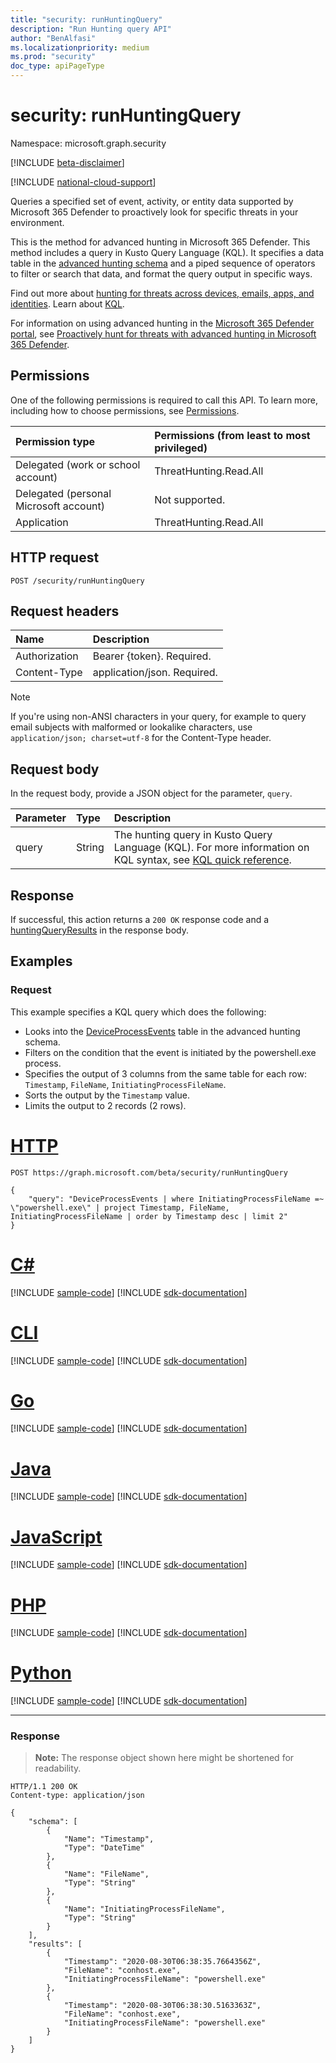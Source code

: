 ```yaml
---
title: "security: runHuntingQuery"
description: "Run Hunting query API"
author: "BenAlfasi"
ms.localizationpriority: medium
ms.prod: "security"
doc_type: apiPageType
---
```


# security: runHuntingQuery
Namespace: microsoft.graph.security

[!INCLUDE [beta-disclaimer](../../includes/beta-disclaimer.md)]

[!INCLUDE [national-cloud-support](../../includes/global-us.md)]

Queries a specified set of event, activity, or entity data supported by Microsoft 365 Defender to proactively look for specific threats in your environment.

This is the method for advanced hunting in Microsoft 365 Defender. This method includes a query in Kusto Query Language (KQL). It specifies a data table in the [advanced hunting schema](/microsoft-365/security/defender/advanced-hunting-schema-tables?view=o365-worldwide&preserve-view=true) and a piped sequence of operators to filter or search that data, and format the query output in specific ways. 

Find out more about [hunting for threats across devices, emails, apps, and identities](/microsoft-365/security/defender/advanced-hunting-query-emails-devices?view=o365-worldwide&preserve-view=true). Learn about [KQL](/azure/data-explorer/kusto/query/).

For information on using advanced hunting in the [Microsoft 365 Defender portal](/microsoft-365/security/defender/microsoft-365-defender-portal?view=o365-worldwide&preserve-view=true), see [Proactively hunt for threats with advanced hunting in Microsoft 365 Defender](/microsoft-365/security/defender/advanced-hunting-overview?view=o365-worldwide&preserve-view=true).

## Permissions
One of the following permissions is required to call this API. To learn more, including how to choose permissions, see [Permissions](/graph/permissions-reference).

|Permission type|Permissions (from least to most privileged)|
|:---|:---|
|Delegated (work or school account)|ThreatHunting.Read.All|
|Delegated (personal Microsoft account)|Not supported.|
|Application|ThreatHunting.Read.All|


## HTTP request

<!-- {
  "blockType": "ignored"
}
-->
``` http
POST /security/runHuntingQuery
```

## Request headers
|Name|Description|
|:---|:---|
|Authorization|Bearer {token}. Required.|
|Content-Type|application/json. Required.|

> [!NOTE]
> If you're using non-ANSI characters in your query, for example to query email subjects with malformed or lookalike characters, use `application/json; charset=utf-8` for the Content-Type header. 

## Request body

In the request body, provide a JSON object for the parameter, `query`. 

| Parameter	   | Type	|Description|
|:---------------|:--------|:----------|
|query|String|The hunting query in Kusto Query Language (KQL). For more information on KQL syntax, see [KQL quick reference](/azure/data-explorer/kql-quick-reference).|

## Response

If successful, this action returns a `200 OK` response code and a [huntingQueryResults](../resources/security-huntingqueryresults.md) in the response body.

## Examples

### Request

This example specifies a KQL query which does the following:
- Looks into the [DeviceProcessEvents](/microsoft-365/security/defender/advanced-hunting-deviceprocessevents-table?view=o365-worldwide&preserve-view=true) table in the advanced hunting schema.
- Filters on the condition that the event is initiated by the powershell.exe process.
- Specifies the output of 3 columns from the same table for each row: `Timestamp`, `FileName`, `InitiatingProcessFileName`.
- Sorts the output by the `Timestamp` value.
- Limits the output to 2 records (2 rows).


# [HTTP](#tab/http)
<!-- {
  "blockType": "request",
  "name": "security_runhuntingquery"
}
-->
``` http
POST https://graph.microsoft.com/beta/security/runHuntingQuery

{
    "query": "DeviceProcessEvents | where InitiatingProcessFileName =~ \"powershell.exe\" | project Timestamp, FileName, InitiatingProcessFileName | order by Timestamp desc | limit 2"
}
```

# [C#](#tab/csharp)
[!INCLUDE [sample-code](../includes/snippets/csharp/security-runhuntingquery-csharp-snippets.md)]
[!INCLUDE [sdk-documentation](../includes/snippets/snippets-sdk-documentation-link.md)]

# [CLI](#tab/cli)
[!INCLUDE [sample-code](../includes/snippets/cli/security-runhuntingquery-cli-snippets.md)]
[!INCLUDE [sdk-documentation](../includes/snippets/snippets-sdk-documentation-link.md)]

# [Go](#tab/go)
[!INCLUDE [sample-code](../includes/snippets/go/security-runhuntingquery-go-snippets.md)]
[!INCLUDE [sdk-documentation](../includes/snippets/snippets-sdk-documentation-link.md)]

# [Java](#tab/java)
[!INCLUDE [sample-code](../includes/snippets/java/security-runhuntingquery-java-snippets.md)]
[!INCLUDE [sdk-documentation](../includes/snippets/snippets-sdk-documentation-link.md)]

# [JavaScript](#tab/javascript)
[!INCLUDE [sample-code](../includes/snippets/javascript/security-runhuntingquery-javascript-snippets.md)]
[!INCLUDE [sdk-documentation](../includes/snippets/snippets-sdk-documentation-link.md)]

# [PHP](#tab/php)
[!INCLUDE [sample-code](../includes/snippets/php/security-runhuntingquery-php-snippets.md)]
[!INCLUDE [sdk-documentation](../includes/snippets/snippets-sdk-documentation-link.md)]

# [Python](#tab/python)
[!INCLUDE [sample-code](../includes/snippets/python/security-runhuntingquery-python-snippets.md)]
[!INCLUDE [sdk-documentation](../includes/snippets/snippets-sdk-documentation-link.md)]

---

### Response
>**Note:** The response object shown here might be shortened for readability.
<!-- {
  "blockType": "response",
  "@odata.type": "microsoft.graph.security.huntingQueryResults"
}
-->

``` http
HTTP/1.1 200 OK
Content-type: application/json

{
    "schema": [
        {
            "Name": "Timestamp",
            "Type": "DateTime"
        },
        {
            "Name": "FileName",
            "Type": "String"
        },
        {
            "Name": "InitiatingProcessFileName",
            "Type": "String"
        }
    ],
    "results": [
        {
            "Timestamp": "2020-08-30T06:38:35.7664356Z",
            "FileName": "conhost.exe",
            "InitiatingProcessFileName": "powershell.exe"
        },
        {
            "Timestamp": "2020-08-30T06:38:30.5163363Z",
            "FileName": "conhost.exe",
            "InitiatingProcessFileName": "powershell.exe"
        }
    ]
}
```
